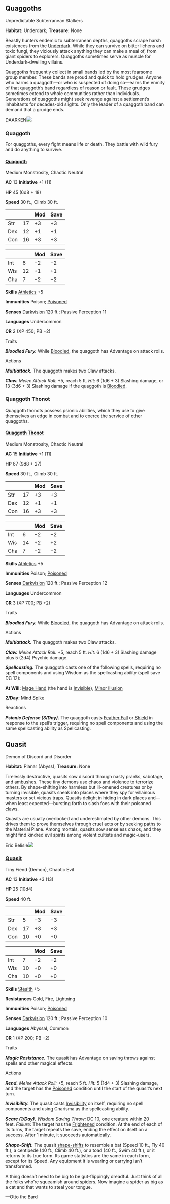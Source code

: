 ## Quaggoths

Unpredictable Subterranean Stalkers

**Habitat:** Underdark; **Treasure:** None

Beastly hunters endemic to subterranean depths, quaggoths scrape harsh existences from the [Underdark](https://www.dndbeyond.com/sources/dnd/dmg-2024/lore-glossary#UnderdarkThe). While they can survive on bitter lichens and toxic fungi, they viciously attack anything they can make a meal of, from giant spiders to explorers. Quaggoths sometimes serve as muscle for Underdark-dwelling villains.

Quaggoths frequently collect in small bands led by the most fearsome group member. These bands are proud and quick to hold grudges. Anyone who harms a quaggoth—or who is suspected of doing so—earns the enmity of that quaggoth’s band regardless of reason or fault. These grudges sometimes extend to whole communities rather than individuals. Generations of quaggoths might seek revenge against a settlement’s inhabitants for decades-old slights. Only the leader of a quaggoth band can demand that a grudge ends.

DAARKEN[![](https://media.dndbeyond.com/compendium-images/mm/hAxSwXnO1TSUruhZ/17-001.quaggoth.png)](https://media.dndbeyond.com/compendium-images/mm/hAxSwXnO1TSUruhZ/17-001.quaggoth.png)

### [](https://www.dndbeyond.com/sources/dnd/mm-2024/monsters-q#Quaggoth)Quaggoth

For quaggoths, every fight means life or death. They battle with wild fury and do anything to survive.

#### [](https://www.dndbeyond.com/sources/dnd/mm-2024/monsters-q#QuaggothStatBlock)[Quaggoth](https://www.dndbeyond.com/monsters/5195176-quaggoth)

Medium Monstrosity, Chaotic Neutral

**AC** 13 **Initiative** +1 (11)

**HP** 45 (6d8 + 18)

**Speed** 30 ft., Climb 30 ft.

|||Mod|Save|
|---|---|---|---|
|Str|17|+3|+3|
|Dex|12|+1|+1|
|Con|16|+3|+3|

|||Mod|Save|
|---|---|---|---|
|Int|6|−2|−2|
|Wis|12|+1|+1|
|Cha|7|−2|−2|

**Skills** [Athletics](https://www.dndbeyond.com/sources/dnd/free-rules/playing-the-game#Skills) +5

**Immunities** Poison; [Poisoned](https://www.dndbeyond.com/sources/dnd/free-rules/rules-glossary#PoisonedCondition)

**Senses** [Darkvision](https://www.dndbeyond.com/sources/dnd/free-rules/rules-glossary#Darkvision) 120 ft.; Passive Perception 11

**Languages** Undercommon

**CR** 2 (XP 450; PB +2)

Traits

**_Bloodied Fury._** While [Bloodied](https://www.dndbeyond.com/sources/dnd/free-rules/rules-glossary#Bloodied), the quaggoth has Advantage on attack rolls.

Actions

**_Multiattack._** The quaggoth makes two Claw attacks.

**_Claw._** _Melee Attack Roll:_ +5, reach 5 ft. _Hit:_ 6 (1d6 + 3) Slashing damage, or 13 (3d6 + 3) Slashing damage if the quaggoth is [Bloodied](https://www.dndbeyond.com/sources/dnd/free-rules/rules-glossary#Bloodied).

### [](https://www.dndbeyond.com/sources/dnd/mm-2024/monsters-q#QuaggothThonot)Quaggoth Thonot

Quaggoth thonots possess psionic abilities, which they use to give themselves an edge in combat and to coerce the service of other quaggoths.

#### [](https://www.dndbeyond.com/sources/dnd/mm-2024/monsters-q#QuaggothThonotStatBlock)[Quaggoth Thonot](https://www.dndbeyond.com/monsters/5195175-quaggoth-thonot)

Medium Monstrosity, Chaotic Neutral

**AC** 15 **Initiative** +1 (11)

**HP** 67 (9d8 + 27)

**Speed** 30 ft., Climb 30 ft.

|||Mod|Save|
|---|---|---|---|
|Str|17|+3|+3|
|Dex|12|+1|+1|
|Con|16|+3|+3|

|||Mod|Save|
|---|---|---|---|
|Int|6|−2|−2|
|Wis|14|+2|+2|
|Cha|7|−2|−2|

**Skills** [Athletics](https://www.dndbeyond.com/sources/dnd/free-rules/playing-the-game#Skills) +5

**Immunities** Poison; [Poisoned](https://www.dndbeyond.com/sources/dnd/free-rules/rules-glossary#PoisonedCondition)

**Senses** [Darkvision](https://www.dndbeyond.com/sources/dnd/free-rules/rules-glossary#Darkvision) 120 ft.; Passive Perception 12

**Languages** Undercommon

**CR** 3 (XP 700; PB +2)

Traits

**_Bloodied Fury._** While [Bloodied](https://www.dndbeyond.com/sources/dnd/free-rules/rules-glossary#Bloodied), the quaggoth has Advantage on attack rolls.

Actions

**_Multiattack._** The quaggoth makes two Claw attacks.

**_Claw._** _Melee Attack Roll:_ +5, reach 5 ft. _Hit:_ 6 (1d6 + 3) Slashing damage plus 5 (2d4) Psychic damage.

**_Spellcasting._** The quaggoth casts one of the following spells, requiring no spell components and using Wisdom as the spellcasting ability (spell save DC 12):

**At Will:** [Mage Hand](https://www.dndbeyond.com/spells/2619008-mage-hand) (the hand is [Invisible](https://www.dndbeyond.com/sources/dnd/free-rules/rules-glossary#InvisibleCondition)), [Minor Illusion](https://www.dndbeyond.com/spells/2619039-minor-illusion)

**2/Day:** [Mind Spike](https://www.dndbeyond.com/spells/2619038-mind-spike)

Reactions

**_Psionic Defense (3/Day)._** The quaggoth casts [Feather Fall](https://www.dndbeyond.com/spells/2618874-feather-fall) or [Shield](https://www.dndbeyond.com/spells/2619019-shield) in response to the spell’s trigger, requiring no spell components and using the same spellcasting ability as Spellcasting.

## [](https://www.dndbeyond.com/sources/dnd/mm-2024/monsters-q#Quasit)Quasit

Demon of Discord and Disorder

**Habitat:** Planar (Abyss); **Treasure:** None

Tirelessly destructive, quasits sow discord through nasty pranks, sabotage, and ambushes. These tiny demons use chaos and violence to terrorize others. By shape-shifting into harmless but ill-omened creatures or by turning invisible, quasits sneak into places where they spy for villainous masters or set vicious traps. Quasits delight in hiding in dark places and—when least expected—bursting forth to slash foes with their poisoned claws.

Quasits are usually overlooked and underestimated by other demons. This drives them to prove themselves through cruel acts or by seeking paths to the Material Plane. Among mortals, quasits sow senseless chaos, and they might find kindred evil spirits among violent cultists and magic-users.

Eric Belisle[![](https://media.dndbeyond.com/compendium-images/mm/hAxSwXnO1TSUruhZ/17-002.quasit.png)](https://media.dndbeyond.com/compendium-images/mm/hAxSwXnO1TSUruhZ/17-002.quasit.png)

### [](https://www.dndbeyond.com/sources/dnd/mm-2024/monsters-q#QuasitStatBlock)[Quasit](https://www.dndbeyond.com/monsters/4775835-quasit)

Tiny Fiend (Demon), Chaotic Evil

**AC** 13 **Initiative** +3 (13)

**HP** 25 (10d4)

**Speed** 40 ft.

|||Mod|Save|
|---|---|---|---|
|Str|5|−3|−3|
|Dex|17|+3|+3|
|Con|10|+0|+0|

|||Mod|Save|
|---|---|---|---|
|Int|7|−2|−2|
|Wis|10|+0|+0|
|Cha|10|+0|+0|

**Skills** [Stealth](https://www.dndbeyond.com/sources/dnd/free-rules/playing-the-game#Skills) +5

**Resistances** Cold, Fire, Lightning

**Immunities** Poison; [Poisoned](https://www.dndbeyond.com/sources/dnd/free-rules/rules-glossary#PoisonedCondition)

**Senses** [Darkvision](https://www.dndbeyond.com/sources/dnd/free-rules/rules-glossary#Darkvision) 120 ft.; Passive Perception 10

**Languages** Abyssal, Common

**CR** 1 (XP 200; PB +2)

Traits

**_Magic Resistance._** The quasit has Advantage on saving throws against spells and other magical effects.

Actions

**_Rend._** _Melee Attack Roll:_ +5, reach 5 ft. _Hit:_ 5 (1d4 + 3) Slashing damage, and the target has the [Poisoned](https://www.dndbeyond.com/sources/dnd/free-rules/rules-glossary#PoisonedCondition) condition until the start of the quasit’s next turn.

**_Invisibility._** The quasit casts [Invisibility](https://www.dndbeyond.com/spells/2619116-invisibility) on itself, requiring no spell components and using Charisma as the spellcasting ability.

**_Scare (1/Day)._** _Wisdom Saving Throw:_ DC 10, one creature within 20 feet. _Failure:_ The target has the [Frightened](https://www.dndbeyond.com/sources/dnd/free-rules/rules-glossary#FrightenedCondition) condition. At the end of each of its turns, the target repeats the save, ending the effect on itself on a success. After 1 minute, it succeeds automatically.

**_Shape-Shift._** The quasit [shape-shifts](https://www.dndbeyond.com/sources/dnd/free-rules/rules-glossary#ShapeShifting) to resemble a bat (Speed 10 ft., Fly 40 ft.), a centipede (40 ft., Climb 40 ft.), or a toad (40 ft., Swim 40 ft.), or it returns to its true form. Its game statistics are the same in each form, except for its Speed. Any equipment it is wearing or carrying isn’t transformed.

A thing doesn’t need to be big to be gut-flippingly dreadful. Just think of all the folks who’re squeamish around spiders. Now imagine a spider as big as a cat and that wants to steal your tongue.

—Otto the Bard
